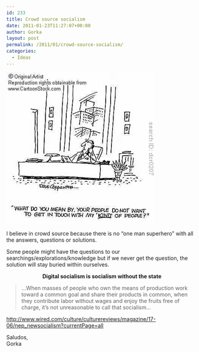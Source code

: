 ```yaml
---
id: 233
title: Crowd source socialism
date: 2011-01-23T11:27:07+00:00
author: Gorka
layout: post
permalink: /2011/01/crowd-source-socialism/
categories:
  - Ideas
---
```

<img style="margin: auto;" src="/public/img/2011/01/crowd-source-socialism.jpg" alt="Crowd source socialism" />

I believe in crowd source because there is no “one man superhero” with all the answers, questions or solutions.

Some people might have the questions to our searchings/explorations/knowledge but if we never get the question, the solution will stay buried within ourselves.

<p style="font-weight: bold; text-align: center;">Digital socialism is socialism without the state</p>

>...When masses of people who own the means of production work toward a common goal and share their products in common, when they contribute labor without wages and enjoy the fruits free of charge, it’s not unreasonable to call that socialism...

http://www.wired.com/culture/culturereviews/magazine/17-06/nep_newsocialism?currentPage=all

Saludos,<br />
Gorka


